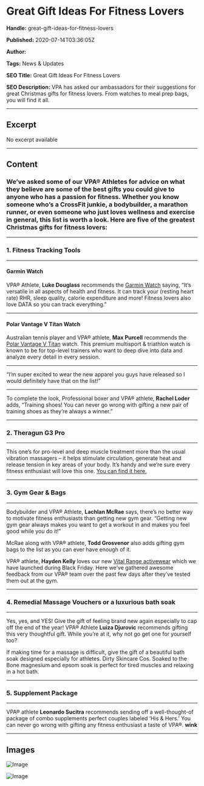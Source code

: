 # Great Gift Ideas For Fitness Lovers

**Handle:** great-gift-ideas-for-fitness-lovers

**Published:** 2020-07-14T03:36:05Z

**Author:**  

**Tags:** News & Updates

**SEO Title:** Great Gift Ideas For Fitness Lovers

**SEO Description:** VPA has asked our ambassadors for their suggestions for great Christmas gifts for fitness lovers. From watches to meal prep bags, you will find it all.

---

## Excerpt

No excerpt available

---

## Content

### We’ve asked some of our VPA® Athletes for advice on what they believe are some of the best gifts you could give to anyone who has a passion for fitness. Whether you know someone who’s a CrossFit junkie, a bodybuilder, a marathon runner, or even someone who just loves wellness and exercise in general, this list is worth a look. Here are five of the greatest Christmas gifts for fitness lovers:

---

### 1. Fitness Tracking Tools

---

#### Garmin Watch

VPA® Athlete, **Luke Douglass** recommends the [Garmin Watch](https://www.garmin.com/en-AU/) saying, “It’s versatile in all aspects of health and fitness. It can track your (resting heart rate) RHR, sleep quality, calorie expenditure and more! Fitness lovers also love DATA so you can track everything.”

---

#### Polar Vantage V Titan Watch

Australian tennis player and VPA® athlete, **Max Purcell** recommends the [Polar Vantage V Titan](https://www.polar.com/au-en/vantage/v-titan) watch. This premium multisport & triathlon watch is known to be for top-level trainers who want to deep dive into data and analyze every detail in every session.

---

“I’m super excited to wear the new apparel you guys have released so I would definitely have that on the list!”

---

To complete the look, Professional boxer and VPA® athlete, **Rachel Loder** adds, “Training shoes! You can never go wrong with gifting a new pair of training shoes as they’re always a winner.”

---

### 2. Theragun G3 Pro

---

This one’s for pro-level and deep muscle treatment more than the usual vibration massagers – it helps stimulate circulation, generate heat and release tension in key areas of your body. It’s handy and we’re sure every fitness enthusiast will love this one. [You can find it here.](https://www.theragun.com/anz/en-au/)

---

### 3. Gym Gear & Bags

---

Bodybuilder and VPA® Athlete, **Lachlan McRae** says, there’s no better way to motivate fitness enthusiasts than getting new gym gear. “Getting new gym gear always makes you want to get a workout in and makes you feel good while you do it!”

McRae along with VPA® athlete, **Todd Grosvenor** also adds gifting gym bags to the list as you can ever have enough of it.

VPA® athlete, **Hayden Kelly** loves our new [Vital Range activewear](/collections/activewear) which we have launched during Black Friday. Here we’ve gathered awesome feedback from our VPA® team over the past few days after they’ve tested them out at the gym.

---

### 4. Remedial Massage Vouchers or a luxurious bath soak

---

Yes, yes, and YES! Give the gift of feeling brand new again especially to cap off the end of the year! VPA® Athlete **Luiza Djurovic** recommends gifting this very thoughtful gift. While you’re at it, why not go get one for yourself too?

If making time for a massage is difficult, give the gift of a beautiful bath soak designed especially for athletes. Dirty Skincare Cos. Soaked to the Bone magnesium and epsom soak is perfect for tired muscles and relaxing in a hot bath.

---

### 5. Supplement Package

---

VPA® athlete **Leonardo Sucitra** recommends sending off a well-thought-of package of combo supplements perfect couples labeled ‘His & Hers.’ You can never go wrong with gifting any fitness enthusiast a taste of VPA®. **wink**

---

## Images

![Image](undefined)

![Image](undefined)

